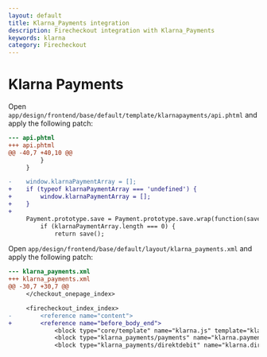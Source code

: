 ```yaml
---
layout: default
title: Klarna_Payments integration
description: Firecheckout integration with Klarna_Payments
keywords: klarna
category: Firecheckout
---
```


# Klarna Payments

Open `app/design/frontend/base/default/template/klarnapayments/api.phtml` and apply the
following patch:

```diff
--- api.phtml
+++ api.phtml
@@ -40,7 +40,10 @@
         }
     }

-    window.klarnaPaymentArray = [];
+    if (typeof klarnaPaymentArray === 'undefined') {
+        window.klarnaPaymentArray = [];
+    }
+
     Payment.prototype.save = Payment.prototype.save.wrap(function(save) {
         if (klarnaPaymentArray.length === 0) {
             return save();
```

Open `app/design/frontend/base/default/layout/klarna_payments.xml` and apply the
following patch:

```diff
--- klarna_payments.xml
+++ klarna_payments.xml
@@ -30,7 +30,7 @@
     </checkout_onepage_index>

     <firecheckout_index_index>
-        <reference name="content">
+        <reference name="before_body_end">
             <block type="core/template" name="klarna.js" template="klarnapayments/api.phtml" after="-"/>
             <block type="klarna_payments/payments" name="klarna.payments.api" template="klarnapayments/js.phtml" after="-"/>
             <block type="klarna_payments/direktdebit" name="klarna.direktdebit.api" template="klarnapayments/js.phtml" after="-"/>
```
